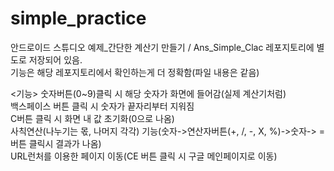 # simple_practice

안드로이드 스튜디오 예제_간단한 계산기 만들기 / Ans_Simple_Clac 레포지토리에 별도로 저장되어 있음.</br>
기능은 해당 레포지토리에서 확인하는게 더 정확함(파일 내용은 같음)

<기능>
숫자버튼(0~9)클릭 시 해당 숫자가 화면에 들어감(실제 계산기처럼)<br/>
백스페이스 버튼 클릭 시 숫자가 끝자리부터 지워짐</br>
C버튼 클릭 시 화면 내 값 초기화(0으로 나옴)<br/>
사칙연산(나누기는 몫, 나머지 각각) 기능(숫자->연산자버튼(+, /, -, X, %)->숫자-> =버튼 클릭시 결과가 나옴)<br/>
URL런처를 이용한 페이지 이동(CE 버튼 클릭 시 구글 메인페이지로 이동)<br/>
